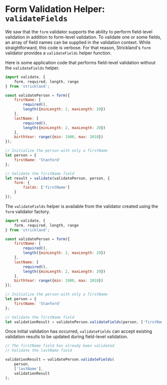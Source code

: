 # Form Validation Helper: `validateFields`

We saw that the `form` validator supports the ability to perform field-level validation in addition to form-level validation. To validate one or some fields, an array of field names can be supplied in the validation context. While straightforward, this code is verbose. For that reason, Strickland's `form` validator provides a `validateFields` helper function.

Here is some application code that performs field-level validation without the `validateFields` helper.

``` jsx
import validate, {
    form, required, length, range
} from 'strickland';

const validatePerson = form({
    firstName: [
        required(),
        length({minLength: 2, maxLength: 20})
    ],
    lastName: [
        required(),
        length({minLength: 2, maxLength: 20})
    ],
    birthYear: range({min: 1900, max: 2018})
});

// Initialize the person with only a firstName
let person = {
    firstName: 'Stanford'
};

// Validate the firstName field
let result = validate(validatePerson, person, {
    form: {
        fields: ['firstName']
    }
});
```

The `validateFields` helper is available from the validator created using the `form` validator factory.

``` jsx
import validate, {
    form, required, length, range
} from 'strickland';

const validatePerson = form({
    firstName: [
        required(),
        length({minLength: 2, maxLength: 20})
    ],
    lastName: [
        required(),
        length({minLength: 2, maxLength: 20})
    ],
    birthYear: range({min: 1900, max: 2018})
});

// Initialize the person with only a firstName
let person = {
    firstName: 'Stanford'
};

// Validate the firstName field
let validationResult = validatePerson.validateFields(person, ['firstName']);
```

Once initial validation has occurred, `validateFields` can accept existing validation results to be updated during field-level validation.

``` jsx
// The firstName field has already been validated
// Validate the lastName field

validationResult = validatePerson.validateFields(
    person,
    ['lastName'],
    validationResult
);
```
